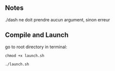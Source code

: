 ## Notes
./dash ne doit prendre aucun argument, sinon erreur
## Compile and Launch
go to root directory
in terminal: 
```
chmod +x launch.sh
```

```
./launch.sh
```
